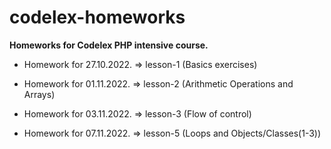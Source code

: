 # codelex-homeworks

**Homeworks for Codelex PHP intensive course.**

 - Homework for 27.10.2022. => lesson-1 (Basics exercises)

 - Homework for 01.11.2022. => lesson-2 (Arithmetic Operations and Arrays)

 - Homework for 03.11.2022. => lesson-3 (Flow of control)
 
 - Homework for 07.11.2022. => lesson-5 (Loops and Objects/Classes(1-3))
